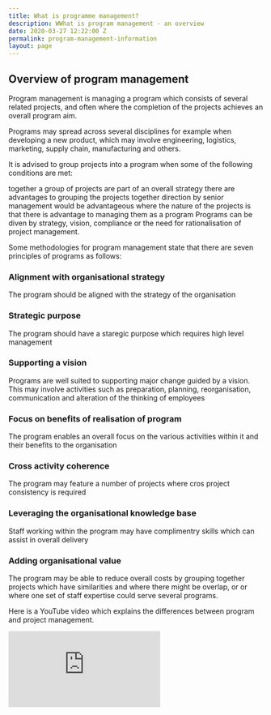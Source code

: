 ```yaml
---
title: What is programme management?
description: WWhat is program management - an overview
date: 2020-03-27 12:22:00 Z
permalink: program-management-information
layout: page
---
```


## Overview of program management
Program management is managing a program which consists of several related projects, and often where the completion of the projects achieves an overall program aim.

Programs may spread across several disciplines for example when developing a new product, which may involve engineering, logistics, marketing, supply chain, manufacturing and others.

It is advised to group projects into a program when some of the following conditions are met:

together a group of projects are part of an overall strategy
there are advantages to grouping the projects together
direction by senior management would be advantageous
where the nature of the projects is that there is advantage to managing them as a program
Programs can be diven by strategy, vision, compliance or the need for rationalisation of project management.

Some methodologies for program management state that there are seven principles of programs as follows:

### Alignment with organisational strategy
The program should be aligned with the strategy of the organisation

### Strategic purpose
The program should have a staregic purpose which requires high level management

### Supporting a vision
Programs are well suited to supporting major change guided by a vision. This may involve activities such as preparation, planning, reorganisation, communication and alteration of the thinking of employees

### Focus on benefits of realisation of program
The program enables an overall focus on the various activities within it and their benefits to the organisation

### Cross activity coherence
The program may feature a number of projects where cros project consistency is required

### Leveraging the organisational knowledge base
Staff working within the program may have complimentry skills which can assist in overall delivery

### Adding organisational value
The program may be able to reduce overall costs by grouping together projects which have similarities and where there might be overlap, or or where one set of staff expertise could serve several programs.

Here is a YouTube video which explains the differences between program and project management.

<div class="embed-responsive embed-responsive-16by9">
    <iframe class="embed-responsive-item" src="https://www.youtube.com/embed/XyT1wzkfgok" frameborder="0" allow="accelerometer; autoplay; encrypted-media; gyroscope; picture-in-picture" allowfullscreen></iframe>
</div>